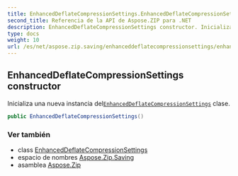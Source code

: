 ```yaml
---
title: EnhancedDeflateCompressionSettings.EnhancedDeflateCompressionSettings
second_title: Referencia de la API de Aspose.ZIP para .NET
description: EnhancedDeflateCompressionSettings constructor. Inicializa una nueva instancia delEnhancedDeflateCompressionSettings clase.
type: docs
weight: 10
url: /es/net/aspose.zip.saving/enhanceddeflatecompressionsettings/enhanceddeflatecompressionsettings/
---
```

## EnhancedDeflateCompressionSettings constructor

Inicializa una nueva instancia del[`EnhancedDeflateCompressionSettings`](../) clase.

```csharp
public EnhancedDeflateCompressionSettings()
```

### Ver también

* class [EnhancedDeflateCompressionSettings](../)
* espacio de nombres [Aspose.Zip.Saving](../../enhanceddeflatecompressionsettings/)
* asamblea [Aspose.Zip](../../../)



